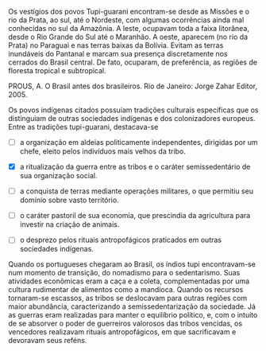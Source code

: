

Os vestígios dos povos Tupi-guarani encontram-se desde as Missões e o rio da Prata, ao sul, até o Nordeste, com algumas ocorrências ainda mal conhecidas no sul da Amazônia. A leste, ocupavam toda a faixa litorânea, desde o Rio Grande do Sul até o Maranhão. A oeste, aparecem (no rio da Prata) no Paraguai e nas terras baixas da Bolívia. Evitam as terras inundáveis do Pantanal e marcam sua presença discretamente nos cerrados do Brasil central. De fato, ocuparam, de preferência, as regiões de floresta tropical e subtropical.

PROUS, A. O Brasil antes dos brasileiros. Rio de Janeiro: Jorge Zahar Editor, 2005.

Os povos indígenas citados possuíam tradições culturais específicas que os distinguiam de outras sociedades indígenas e dos colonizadores europeus. Entre as tradições tupi-guarani, destacava-se



- [ ] a organização em aldeias politicamente independentes, dirigidas por um chefe, eleito pelos indivíduos mais velhos da tribo.
- [x] a ritualização da guerra entre as tribos e o caráter semissedentário de sua organização social.
- [ ] a conquista de terras mediante operações militares, o que permitiu seu domínio sobre vasto território.
- [ ] o caráter pastoril de sua economia, que prescindia da agricultura para investir na criação de animais.
- [ ] o desprezo pelos rituais antropofágicos praticados em outras sociedades indígenas.


Quando os portugueses chegaram ao Brasil, os índios tupi encontravam-se num momento de transição, do nomadismo para o sedentarismo. Suas atividades econômicas eram a caça e a coleta, complementadas por uma cultura rudimentar de alimentos como a mandioca. Quando os recursos tornaram-se escassos, as tribos se deslocavam para outras regiões com maior abundância, caracterizando a semissedentarização da sociedade. Já as guerras eram realizadas para manter o equilíbrio político, e, com o intuito de se absorver o poder de guerreiros valorosos das tribos vencidas, os vencedores realizavam rituais antropofágicos, em que sacrificavam e devoravam seus reféns.
